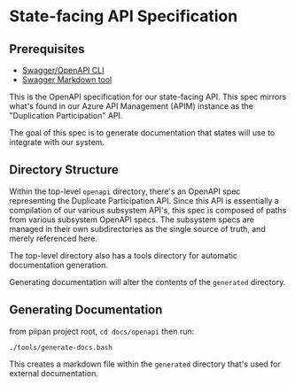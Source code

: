 # State-facing API Specification

## Prerequisites
- [Swagger/OpenAPI CLI](https://github.com/APIDevTools/swagger-cli)
- [Swagger Markdown tool](https://www.npmjs.com/package/swagger-markdown)

This is the OpenAPI specification for our state-facing API. This spec mirrors what's found in our Azure API Management (APIM) instance as the "Duplication Participation" API.

The goal of this spec is to generate documentation that states will use to integrate with our system.

## Directory Structure

Within the top-level `openapi` directory, there's an OpenAPI spec representing the Duplicate Participation API. Since this API is essentially a compilation of our various subsystem API's, this spec is composed of paths from various subsystem OpenAPI specs. The subsystem specs are managed in their own subdirectories as the single source of truth, and merely referenced here.

The top-level directory also has a tools directory for automatic documentation generation.

Generating documentation will alter the contents of the `generated` directory.

## Generating Documentation

from piipan project root, `cd docs/openapi` then run:
```
./tools/generate-docs.bash
```

This creates a markdown file within the `generated` directory that's used for external documentation.
